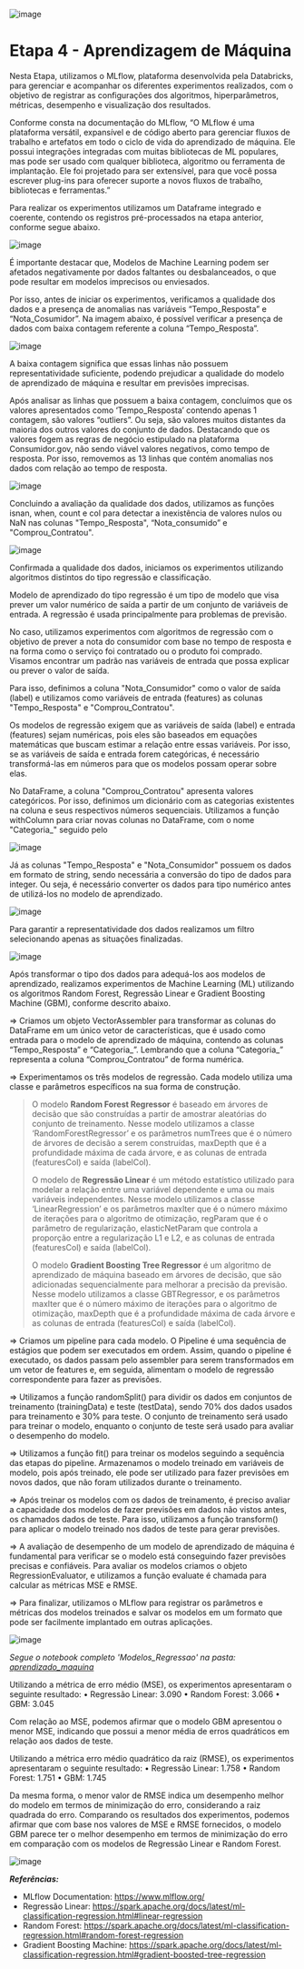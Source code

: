 ![image](https://user-images.githubusercontent.com/83672645/224572661-cebd62a3-3d7e-4195-80f0-3f97db0c7499.png)


# Etapa 4 - Aprendizagem de Máquina

Nesta Etapa, utilizamos o MLflow, plataforma desenvolvida pela Databricks, para gerenciar e acompanhar os diferentes experimentos realizados, com o objetivo de registrar as configurações dos algoritmos, hiperparâmetros, métricas, desempenho e visualização dos resultados. 

Conforme consta na documentação do MLflow, “O MLflow é uma plataforma versátil, expansível e de código aberto para gerenciar fluxos de trabalho e artefatos em todo o ciclo de vida do aprendizado de máquina. Ele possui integrações integradas com muitas bibliotecas de ML populares, mas pode ser usado com qualquer biblioteca, algoritmo ou ferramenta de implantação. Ele foi projetado para ser extensível, para que você possa escrever plug-ins para oferecer suporte a novos fluxos de trabalho, bibliotecas e ferramentas.”

Para realizar os experimentos utilizamos um Dataframe  integrado e coerente, contendo os registros pré-processados na etapa anterior, conforme segue abaixo. 
  
![image](https://github.com/lbragalopes/PUC_ArquiteturaDados_Nuvem/assets/83672645/793a590e-5e96-4f1a-807c-fb44904c28bb)

É importante destacar que, Modelos de Machine Learning podem ser afetados negativamente por dados faltantes ou desbalanceados, o que pode resultar em modelos imprecisos ou enviesados. 

Por isso, antes de iniciar os experimentos, verificamos a qualidade dos dados e a presença de anomalias nas variáveis “Tempo_Resposta” e “Nota_Cosumidor”. 
Na imagem abaixo, é possível verificar a presença de dados com baixa contagem referente a coluna “Tempo_Resposta”. 

![image](https://github.com/lbragalopes/PUC_ArquiteturaDados_Nuvem/assets/83672645/67e4f186-1d04-4633-aa77-3e3bc517a5ae)

A baixa contagem significa que essas linhas não possuem representatividade suficiente, podendo prejudicar a qualidade do modelo de aprendizado de máquina e resultar em previsões imprecisas.

Após analisar as linhas que possuem a baixa contagem, concluímos que os valores apresentados como ‘Tempo_Resposta’ contendo apenas 1 contagem, são valores “outliers”. Ou seja, são valores muitos distantes da maioria dos outros valores do conjunto de dados. Destacando que os valores fogem as regras de negócio estipulado na plataforma Consumidor.gov, não sendo viável valores negativos, como tempo de resposta. Por isso, removemos as 13 linhas que contém anomalias nos dados com relação ao tempo de resposta. 

![image](https://github.com/lbragalopes/PUC_ArquiteturaDados_Nuvem/assets/83672645/18ae833d-f42a-4ca0-b3b2-e72a0c38a1eb)

Concluindo a avaliação da qualidade dos dados, utilizamos as funções isnan, when, count e col para detectar a inexistência de valores nulos ou NaN nas colunas "Tempo_Resposta", “Nota_consumido” e "Comprou_Contratou".

![image](https://github.com/lbragalopes/PUC_ArquiteturaDados_Nuvem/assets/83672645/3485cb35-b0e5-41c8-b9a6-32a167c0ecb3)

Confirmada a qualidade dos dados, iniciamos os experimentos utilizando algoritmos distintos do tipo regressão e classificação.

Modelo de aprendizado do tipo regressão é um tipo de modelo que visa prever um valor numérico de saída a partir de um conjunto de variáveis de entrada. A regressão é usada principalmente para problemas de previsão.

No caso, utilizamos experimentos com algoritmos de regressão com o objetivo de prever a nota do consumidor com base no tempo de resposta e na forma como o serviço foi contratado ou o produto foi comprado. Visamos encontrar um padrão nas variáveis de entrada que possa explicar ou prever o valor de saída.

Para isso, definimos a coluna "Nota_Consumidor" como o valor de saída (label) e utilizamos como variáveis de entrada (features) as colunas "Tempo_Resposta" e "Comprou_Contratou".

Os modelos de regressão exigem que as variáveis de saída (label) e entrada (features) sejam numéricas, pois eles são baseados em equações matemáticas que buscam estimar a relação entre essas variáveis. Por isso, se as variáveis de saída e entrada forem categóricas, é necessário transformá-las em números para que os modelos possam operar sobre elas.

No DataFrame, a coluna "Comprou_Contratou" apresenta valores categóricos. Por isso, definimos um dicionário com as categorias existentes na coluna e seus respectivos números sequenciais. Utilizamos a função withColumn para criar novas colunas no DataFrame, com o nome "Categoria_" seguido pelo

![image](https://github.com/lbragalopes/PUC_ArquiteturaDados_Nuvem/assets/83672645/4264bbf7-2217-4602-9627-0b42242d01a8)

Já as colunas "Tempo_Resposta" e "Nota_Consumidor" possuem os dados em formato de string, sendo necessária a conversão do tipo de dados para integer. Ou seja, é necessário converter os dados para tipo numérico antes de utilizá-los no modelo de aprendizado.

![image](https://github.com/lbragalopes/PUC_ArquiteturaDados_Nuvem/assets/83672645/257ac9d9-5724-4fcd-9ac8-46097a67a685)

Para garantir a representatividade dos dados realizamos um filtro selecionando apenas as situações finalizadas. 

![image](https://github.com/lbragalopes/PUC_ArquiteturaDados_Nuvem/assets/83672645/6d55c414-ae92-4b46-a144-9d305158821d)

Após transformar o tipo dos dados para adequá-los aos modelos de aprendizado, realizamos experimentos de Machine Learning (ML) utilizando os algoritmos Random Forest, Regressão Linear e Gradient Boosting Machine (GBM), conforme descrito abaixo. 
  
&rArr; Criamos um objeto VectorAssembler para transformar as colunas do DataFrame em um único vetor de características, que é usado como entrada para o modelo de aprendizado de máquina, contendo as colunas “Tempo_Resposta” e “Categoria_”.  Lembrando que a coluna “Categoria_” representa a coluna “Comprou_Contratou” de forma numérica. 

&rArr; Experimentamos os três modelos de regressão.  Cada modelo utiliza uma classe e parâmetros específicos na sua forma de construção.  
  
>O modelo **Random Forest Regressor** é baseado em árvores de decisão que são construídas a partir de amostrar aleatórias do conjunto de treinamento.  Nesse modelo utilizamos a classe ‘RandomForestRegressor’ e os parâmetros numTrees que é o número de árvores de decisão a serem construídas,  maxDepth que é a profundidade máxima de cada árvore, e as colunas de entrada (featuresCol) e saída (labelCol).
>
>O modelo de **Regressão Linear** é um método estatístico utilizado para modelar a relação entre uma variável dependente e uma ou mais variáveis independentes. Nesse modelo utilizamos a classe ‘LinearRegression’ e os parâmetros maxIter que é o número máximo de iterações para o algoritmo de otimização, regParam que é o parâmetro de regularização, elasticNetParam que controla a proporção entre a regularização L1 e L2, e as colunas de entrada (featuresCol) e saída (labelCol).
>
>O modelo **Gradient Boosting Tree Regressor** é um algoritmo de aprendizado de máquina baseado em árvores de decisão, que são adicionadas sequencialmente para melhorar a precisão da previsão. Nesse modelo utilizamos a classe GBTRegressor, e os parâmetros maxIter que é o número máximo de iterações para o algoritmo de otimização, maxDepth que é a profundidade máxima de cada árvore e as colunas de entrada (featuresCol) e saída (labelCol).

&rArr; Criamos um pipeline para cada modelo. O Pipeline é uma sequência de estágios que podem ser executados em ordem. Assim, quando o pipeline é executado, os dados passam pelo assembler para serem transformados em um vetor de features e, em seguida, alimentam o modelo de regressão correspondente para fazer as previsões.

&rArr; Utilizamos a função randomSplit() para dividir os dados em conjuntos de treinamento (trainingData) e teste (testData), sendo 70% dos dados usados para treinamento e 30% para teste. O conjunto de treinamento será usado para treinar o modelo, enquanto o conjunto de teste será usado para avaliar o desempenho do modelo. 

&rArr; Utilizamos a função fit() para treinar os modelos seguindo a sequência das etapas do pipeline. Armazenamos o modelo treinado em variáveis de modelo, pois após treinado, ele pode ser utilizado para fazer previsões em novos dados, que não foram utilizados durante o treinamento. 

&rArr; Após treinar os modelos com os dados de treinamento, é preciso avaliar a capacidade dos modelos de fazer previsões em dados não vistos antes, os chamados dados de teste. Para isso, utilizamos a função transform() para aplicar o modelo treinado nos dados de teste para gerar previsões. 

&rArr; A avaliação de desempenho de um modelo de aprendizado de máquina é fundamental para verificar se o modelo está conseguindo fazer previsões precisas e confiáveis. Para avaliar os modelos criamos o objeto RegressionEvaluator, e utilizamos a função evaluate é chamada para calcular as métricas MSE e RMSE.

&rArr; Para finalizar, utilizamos o MLflow para registrar os parâmetros e métricas dos modelos treinados e salvar os modelos em um formato que pode ser facilmente implantado em outras aplicações.

![image](https://github.com/lbragalopes/PUC_ArquiteturaDados_Nuvem/assets/83672645/ef7ebe9e-a270-4a49-a81a-f1a2a6f7eba4)

*Segue o notebook completo 'Modelos_Regressao' na pasta: [aprendizado_maquina](https://github.com/lbragalopes/PUC_ArquiteturaDados_Nuvem/aprendizado_maquina/Modelos_Regressao.ipynb)*

Utilizando a métrica de erro médio (MSE), os experimentos apresentaram o seguinte resultado:
•	Regressão Linear: 3.090
•	Random Forest: 3.066
•	GBM: 3.045

Com relação ao MSE, podemos afirmar que o modelo GBM apresentou o menor MSE, indicando que possui a menor média de erros quadráticos em relação aos dados de teste. 

Utilizando a métrica erro médio quadrático da raiz (RMSE), os experimentos apresentaram o seguinte resultado:
• Regressão Linear: 1.758
• Random Forest: 1.751
• GBM: 1.745

Da mesma forma, o menor valor de RMSE indica um desempenho melhor do modelo em termos de minimização do erro, considerando a raiz quadrada do erro.
Comparando os resultados dos experimentos, podemos afirmar que com base nos valores de MSE e RMSE fornecidos, o modelo GBM parece ter o melhor desempenho em termos de minimização do erro em comparação com os modelos de Regressão Linear e Random Forest.

![image](https://github.com/lbragalopes/PUC_ArquiteturaDados_Nuvem/assets/83672645/da80f9d8-54ce-4f30-97dc-907b12c9227d)




***Referências:***
 - MLflow Documentation: https://www.mlflow.org/
 - Regressão Linear: https://spark.apache.org/docs/latest/ml-classification-regression.html#linear-regression
 - Random Forest: https://spark.apache.org/docs/latest/ml-classification-regression.html#random-forest-regression
 - Gradient Boosting Machine: https://spark.apache.org/docs/latest/ml-classification-regression.html#gradient-boosted-tree-regression





